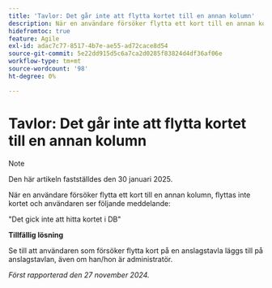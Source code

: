 ```yaml
---
title: 'Tavlor: Det går inte att flytta kortet till en annan kolumn'
description: När en användare försöker flytta ett kort till en annan kolumn, flyttas inte kortet och användaren ser ett meddelande.
hidefromtoc: true
feature: Agile
exl-id: adac7c77-8517-4b7e-ae55-ad72cace8d54
source-git-commit: 5e22dd915d5c6a7ca2d0285f83824d4df36af06e
workflow-type: tm+mt
source-wordcount: '98'
ht-degree: 0%

---
```


# Tavlor: Det går inte att flytta kortet till en annan kolumn

>[!NOTE]
>
>Den här artikeln fastställdes den 30 januari 2025.

När en användare försöker flytta ett kort till en annan kolumn, flyttas inte kortet och användaren ser följande meddelande:

&quot;Det gick inte att hitta kortet i DB&quot;

**Tillfällig lösning**

Se till att användaren som försöker flytta kort på en anslagstavla läggs till på anslagstavlan, även om han/hon är administratör.

_Först rapporterad den 27 november 2024._
